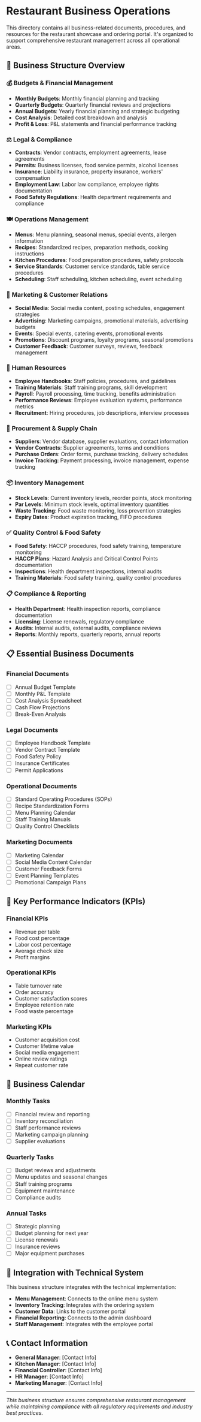 # Restaurant Business Operations

This directory contains all business-related documents, procedures, and resources for the restaurant showcase and ordering portal. It's organized to support comprehensive restaurant management across all operational areas.

## 📁 Business Structure Overview

### 💰 **Budgets & Financial Management**

- **Monthly Budgets**: Monthly financial planning and tracking
- **Quarterly Budgets**: Quarterly financial reviews and projections
- **Annual Budgets**: Yearly financial planning and strategic budgeting
- **Cost Analysis**: Detailed cost breakdown and analysis
- **Profit & Loss**: P&L statements and financial performance tracking

### ⚖️ **Legal & Compliance**

- **Contracts**: Vendor contracts, employment agreements, lease agreements
- **Permits**: Business licenses, food service permits, alcohol licenses
- **Insurance**: Liability insurance, property insurance, workers' compensation
- **Employment Law**: Labor law compliance, employee rights documentation
- **Food Safety Regulations**: Health department requirements and compliance

### 🍽️ **Operations Management**

- **Menus**: Menu planning, seasonal menus, special events, allergen information
- **Recipes**: Standardized recipes, preparation methods, cooking instructions
- **Kitchen Procedures**: Food preparation procedures, safety protocols
- **Service Standards**: Customer service standards, table service procedures
- **Scheduling**: Staff scheduling, kitchen scheduling, event scheduling

### 📢 **Marketing & Customer Relations**

- **Social Media**: Social media content, posting schedules, engagement strategies
- **Advertising**: Marketing campaigns, promotional materials, advertising budgets
- **Events**: Special events, catering events, promotional events
- **Promotions**: Discount programs, loyalty programs, seasonal promotions
- **Customer Feedback**: Customer surveys, reviews, feedback management

### 👥 **Human Resources**

- **Employee Handbooks**: Staff policies, procedures, and guidelines
- **Training Materials**: Staff training programs, skill development
- **Payroll**: Payroll processing, time tracking, benefits administration
- **Performance Reviews**: Employee evaluation systems, performance metrics
- **Recruitment**: Hiring procedures, job descriptions, interview processes

### 🛒 **Procurement & Supply Chain**

- **Suppliers**: Vendor database, supplier evaluations, contact information
- **Vendor Contracts**: Supplier agreements, terms and conditions
- **Purchase Orders**: Order forms, purchase tracking, delivery schedules
- **Invoice Tracking**: Payment processing, invoice management, expense tracking

### 📦 **Inventory Management**

- **Stock Levels**: Current inventory levels, reorder points, stock monitoring
- **Par Levels**: Minimum stock levels, optimal inventory quantities
- **Waste Tracking**: Food waste monitoring, loss prevention strategies
- **Expiry Dates**: Product expiration tracking, FIFO procedures

### ✅ **Quality Control & Food Safety**

- **Food Safety**: HACCP procedures, food safety training, temperature monitoring
- **HACCP Plans**: Hazard Analysis and Critical Control Points documentation
- **Inspections**: Health department inspections, internal audits
- **Training Materials**: Food safety training, quality control procedures

### 📋 **Compliance & Reporting**

- **Health Department**: Health inspection reports, compliance documentation
- **Licensing**: License renewals, regulatory compliance
- **Audits**: Internal audits, external audits, compliance reviews
- **Reports**: Monthly reports, quarterly reports, annual reports

## 📋 Essential Business Documents

### Financial Documents

- [ ] Annual Budget Template
- [ ] Monthly P&L Template
- [ ] Cost Analysis Spreadsheet
- [ ] Cash Flow Projections
- [ ] Break-Even Analysis

### Legal Documents

- [ ] Employee Handbook Template
- [ ] Vendor Contract Template
- [ ] Food Safety Policy
- [ ] Insurance Certificates
- [ ] Permit Applications

### Operational Documents

- [ ] Standard Operating Procedures (SOPs)
- [ ] Recipe Standardization Forms
- [ ] Menu Planning Calendar
- [ ] Staff Training Manuals
- [ ] Quality Control Checklists

### Marketing Documents

- [ ] Marketing Calendar
- [ ] Social Media Content Calendar
- [ ] Customer Feedback Forms
- [ ] Event Planning Templates
- [ ] Promotional Campaign Plans

## 🎯 Key Performance Indicators (KPIs)

### Financial KPIs

- Revenue per table
- Food cost percentage
- Labor cost percentage
- Average check size
- Profit margins

### Operational KPIs

- Table turnover rate
- Order accuracy
- Customer satisfaction scores
- Employee retention rate
- Food waste percentage

### Marketing KPIs

- Customer acquisition cost
- Customer lifetime value
- Social media engagement
- Online review ratings
- Repeat customer rate

## 📅 Business Calendar

### Monthly Tasks

- [ ] Financial review and reporting
- [ ] Inventory reconciliation
- [ ] Staff performance reviews
- [ ] Marketing campaign planning
- [ ] Supplier evaluations

### Quarterly Tasks

- [ ] Budget reviews and adjustments
- [ ] Menu updates and seasonal changes
- [ ] Staff training programs
- [ ] Equipment maintenance
- [ ] Compliance audits

### Annual Tasks

- [ ] Strategic planning
- [ ] Budget planning for next year
- [ ] License renewals
- [ ] Insurance reviews
- [ ] Major equipment purchases

## 🔗 Integration with Technical System

This business structure integrates with the technical implementation:

- **Menu Management**: Connects to the online menu system
- **Inventory Tracking**: Integrates with the ordering system
- **Customer Data**: Links to the customer portal
- **Financial Reporting**: Connects to the admin dashboard
- **Staff Management**: Integrates with the employee portal

## 📞 Contact Information

- **General Manager**: [Contact Info]
- **Kitchen Manager**: [Contact Info]
- **Financial Controller**: [Contact Info]
- **HR Manager**: [Contact Info]
- **Marketing Manager**: [Contact Info]

---

*This business structure ensures comprehensive restaurant management while maintaining compliance with all regulatory requirements and industry best practices.*
